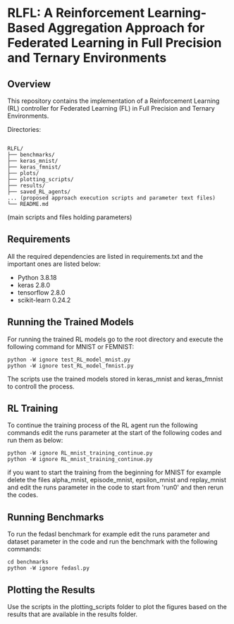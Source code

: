 # RLFL: A Reinforcement Learning-Based Aggregation Approach for Federated Learning in Full Precision and Ternary Environments

## Overview

This repository contains the implementation of a Reinforcement Learning (RL) controller for Federated Learning (FL) in Full Precision and Ternary Environments. 

Directories:
```

RLFL/
├── benchmarks/
├── keras_mnist/
├── keras_fmnist/
├── plots/
├── plotting_scripts/
├── results/
├── saved_RL_agents/
... (proposed approach execution scripts and parameter text files)
└── README.md
```



(main scripts and files holding parameters)


## Requirements
All the required dependencies are listed in requirements.txt and the important ones are listed below:
- Python 3.8.18
- keras 2.8.0
- tensorflow 2.8.0
- scikit-learn 0.24.2

## Running the Trained Models

For running the trained RL models go to the root directory and execute the following command for MNIST or FEMNIST:
```
python -W ignore test_RL_model_mnist.py
python -W ignore test_RL_model_fmnist.py
```
The scripts use the trained models stored in keras_mnist and keras_fmnist to controll the process.

## RL Training
To continue the training process of the RL agent run the following commands edit the runs parameter at the start of the following codes and run them as below:
```
python -W ignore RL_mnist_training_continue.py
python -W ignore RL_mnist_training_continue.py
```
if you want to start the training from the beginning for MNIST for example delete the files alpha_mnist, episode_mnist, epsilon_mnist and replay_mnist and edit the runs parameter in the code to start from 'run0' and then rerun the codes.

## Running Benchmarks
To run the fedasl benchmark for example edit the runs parameter and dataset parameter in the code and run the benchmark with the following commands:
```
cd benchmarks
python -W ignore fedasl.py
```
## Plotting the Results
Use the scripts in the plotting_scripts folder to plot the figures based on the results that are available in the results folder.




